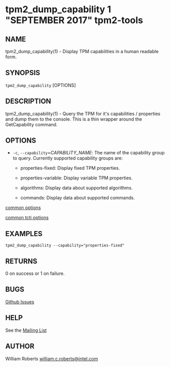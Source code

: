 tpm2_dump_capability 1 "SEPTEMBER 2017" tpm2-tools
==================================================

NAME
----

tpm2_dump_capability(1) - Display TPM capabilities in a human readable form.

SYNOPSIS
--------

`tpm2_dump_capability` [OPTIONS]

DESCRIPTION
-----------

tpm2_dump_capability(1) - Query the TPM for it's capabilities / properties and
dump them to the console. This is a thin wrapper around the GetCapability
command.

OPTIONS
-------

  * `-c`, `--capability`=_CAPABILITY\_NAME_:
    The name of the capability group to query.
    Currently supported capability groups are:

    * properties-fixed:
      Display fixed TPM properties.

    * properties-variable:
      Display variable TPM properties.

    * algorithms:
      Display data about supported algorithms.

    * commands:
      Display data about supported commands.

[common options](common/options.md)

[common tcti options](common/tcti.md)

EXAMPLES
--------
```
tpm2_dump_capability --capability="properties-fixed"

```

RETURNS
-------
0 on success or 1 on failure.

BUGS
----
[Github Issues](https://github.com/01org/tpm2-tools/issues)

HELP
----
See the [Mailing List](https://lists.01.org/mailman/listinfo/tpm2)

AUTHOR
------
William Roberts <william.c.roberts@intel.com>
